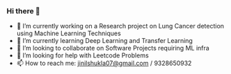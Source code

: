 ### Hi there 👋

- 🔭 I’m currently working on a Research project on Lung Cancer detection using Machine Learning Techniques
- 🌱 I’m currently learning Deep Learning and Transfer Learning
- 👯 I’m looking to collaborate on Software Projects requiring ML infra
- 🤔 I’m looking for help with Leetcode Problems
- 📫 How to reach me: jinilshukla07@gmail.com / 9328650932


